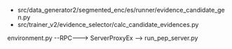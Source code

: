 

* src/data_generator2/segmented_enc/es/runner/evidence_candidate_gen.py
* src/trainer_v2/evidence_selector/calc_candidate_evidences.py


environment.py
--RPC--->  ServerProxyEx
--> run_pep_server.py